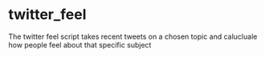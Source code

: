 # twitter_feel
 The twitter feel script takes recent tweets on a chosen topic and calucluale how people feel about that specific subject
